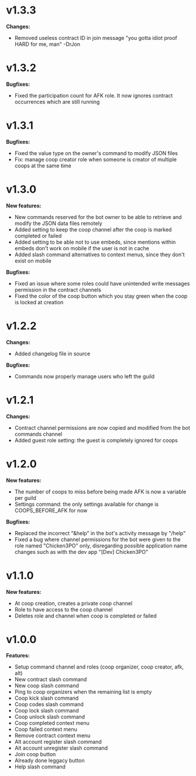 # v1.3.3

**Changes:**

- Removed useless contract ID in join message
"you gotta idiot proof HARD for me, man" -DrJon

# v1.3.2

**Bugfixes:**

- Fixed the participation count for AFK role. It now ignores contract occurrences which are still running

# v1.3.1

**Bugfixes:**

- Fixed the value type on the owner's command to modify JSON files
- Fix: manage coop creator role when someone is creator of multiple coops at the same time

# v1.3.0

**New features:**

- New commands reserved for the bot owner to be able to retrieve and modify the JSON data files remotely
- Added setting to keep the coop channel after the coop is marked completed or failed
- Added setting to be able not to use embeds, since mentions within embeds don't work on mobile if the user is not in cache
- Added slash command alternatives to context menus, since they don't exist on mobile

**Bugfixes:**

- Fixed an issue where some roles could have unintended write messages permission in the contract channels
- Fixed the color of the coop button which you stay green when the coop is locked at creation

# v1.2.2

**Changes:**

- Added changelog file in source

**Bugfixes:**

- Commands now properly manage users who left the guild

# v1.2.1

**Changes:**

- Contract channel permissions are now copied and modified from the bot commands channel
- Added guest role setting: the guest is completely ignored for coops

# v1.2.0

**New features:**

- The number of coops to miss before being made AFK is now a variable per guild
- Settings command: the only settings available for change is COOPS_BEFORE_AFK for now

**Bugfixes:**

- Replaced the incorrect "&help" in the bot's activity message by "/help"
- Fixed a bug where channel permissions for the bot were given to the role named "Chicken3PO" only, disregarding possible application name changes such as with the dev app "[Dev] Chicken3PO"

# v1.1.0

**New features:**

- At coop creation, creates a private coop channel
- Role to have access to the coop channel
- Deletes role and channel when coop is completed or failed

# v1.0.0

**Features:**

- Setup command channel and roles (coop organizer, coop creator, afk, alt)
- New contract slash command
- New coop slash command
- Ping to coop organizers when the remaining list is empty
- Coop kick slash command
- Coop codes slash command
- Coop lock slash command
- Coop unlock slash command
- Coop completed context menu
- Coop failed context menu
- Remove contract context menu
- Alt account register slash command
- Alt account unregister slash command
- Join coop button
- Already done leggacy button
- Help slash command